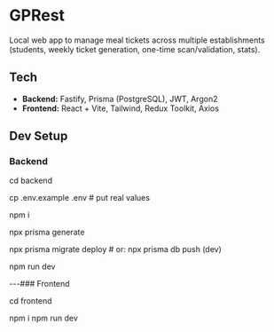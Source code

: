# GPRest

Local web app to manage meal tickets across multiple establishments (students, weekly ticket generation, one-time scan/validation, stats).

## Tech
- **Backend:** Fastify, Prisma (PostgreSQL), JWT, Argon2
- **Frontend:** React + Vite, Tailwind, Redux Toolkit, Axios

## Dev Setup

### Backend

cd backend 


cp .env.example .env   # put real values


npm i


npx prisma generate


npx prisma migrate deploy   # or: npx prisma db push (dev)



npm run dev



---### Frontend



cd frontend


npm i
npm run dev
